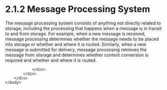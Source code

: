 <html dir="LTR" xmlns:mshelp="http://msdn.microsoft.com/mshelp" xmlns:ddue="http://ddue.schemas.microsoft.com/authoring/2003/5" xmlns:xlink="http://www.w3.org/1999/xlink" xmlns:tool="http://www.microsoft.com/tooltip">
    <head>
        <meta http-equiv="Content-Type" content="text/html; CHARSET=utf-8"></meta>
        <meta name="save" content="history"></meta>
        <title>2.1.2 Message Processing System</title>
        <xml>
            <mshelp:toctitle title="2.1.2 Message Processing System"></mshelp:toctitle>
            <mshelp:rltitle title="[MS-OXPROTO]: Message Processing System"></mshelp:rltitle>
            <mshelp:keyword index="A" term="d4d96df4-026c-4255-b3f6-6dea319ce501"></mshelp:keyword>
            <mshelp:attr name="DCSext.ContentType" value="open specification"></mshelp:attr>
            <mshelp:attr name="AssetID" value="d4d96df4-026c-4255-b3f6-6dea319ce501"></mshelp:attr>
            <mshelp:attr name="TopicType" value="kbRef"></mshelp:attr>
            <mshelp:attr name="DCSext.Title" value="[MS-OXPROTO]: Message Processing System" />
        </xml>
    </head>
    <body>
        <div id="header">
            <h1 class="heading">2.1.2 Message Processing System</h1>
        </div>
        <div id="mainSection">
            <div id="mainBody">
                <div id="allHistory" class="saveHistory"></div>
                <div id="sectionSection0" class="section" name="collapseableSection">
                    

<p>The message processing system consists of anything not
directly related to storage, including the processing that happens when a
message is in transit to and from storage. For example, when a new message is
received, message processing determines whether the message needs to be placed
into storage or whether and where it is routed. Similarly, when a new message
is submitted for delivery, message processing retrieves the message from
storage and determines whether content conversion is required and whether and
where it is routed.</p>


                </div>
            </div>
        </div>
    </body>
</html>